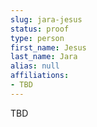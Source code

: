 ```yaml
---
slug: jara-jesus
status: proof
type: person
first_name: Jesus
last_name: Jara
alias: null
affiliations:
- TBD
---
```


TBD

